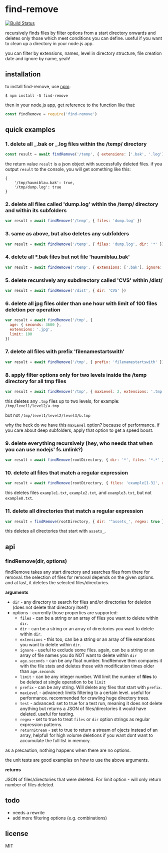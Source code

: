 # find-remove

[![Build Status](https://travis-ci.org/binarykitchen/find-remove.png?branch=master)](https://travis-ci.org/binarykitchen/find-remove)

recursively finds files by filter options from a start directory onwards and deletes only those which meet conditions you can define. useful if you want to clean up a directory in your node.js app.

you can filter by extensions, names, level in directory structure, file creation date and ignore by name, yeah!

## installation

to install find-remove, use [npm](http://github.com/isaacs/npm):

    $ npm install -S find-remove

then in your node.js app, get reference to the function like that:

```javascript
const findRemove = require('find-remove')
```

## quick examples

### 1. delete all _.bak or _.log files within the /temp/ directory

```javascript
const result = await findRemove('/temp', { extensions: ['.bak', '.log'] })
```

the return value `result` is a json object with successfully deleted files. if you output `result` to the console, you will get something like this:

```
{
    '/tmp/haumiblau.bak': true,
    '/tmp/dump.log': true
}
```

### 2. delete all files called 'dump.log' within the /temp/ directory and within its subfolders

```javascript
var result = await findRemove('/temp', { files: 'dump.log' })
```

### 3. same as above, but also deletes any subfolders

```javascript
var result = await findRemove('/temp', { files: 'dump.log', dir: '*' })
```

### 4. delete all \*.bak files but not file 'haumiblau.bak'

```javascript
var result = await findRemove('/temp', { extensions: ['.bak'], ignore: 'haumiblau.bak' })
```

### 5. delete recursively any subdirectory called 'CVS' within /dist/

```javascript
var result = await findRemove('/dist', { dir: 'CVS' })
```

### 6. delete all jpg files older than one hour with limit of 100 files deletion per operation

```javascript
var result = await findRemove('/tmp', {
  age: { seconds: 3600 },
  extensions: '.jpg',
  limit: 100
})
```

### 7. delete all files with prefix 'filenamestartswith'

```javascript
var result = await findRemove('/tmp', { prefix: 'filenamestartswith' })
```

### 8. apply filter options only for two levels inside the /temp directory for all tmp files

```javascript
var result = await findRemove('/tmp', { maxLevel: 2, extensions: '.tmp' })
```

this deletes any `.tmp` files up to two levels, for example: `/tmp/level1/level2/a.tmp`

but not `/tmp/level1/level2/level3/b.tmp`

why the heck do we have this `maxLevel` option? because of performance. if you care about deep subfolders, apply that option to get a speed boost.

### 9. delete everything recursively (hey, who needs that when you can use nodejs' fs.unlink?)

```javascript
var result = await findRemove(rootDirectory, { dir: '*', files: '*.*' })
```

### 10. delete all files that match a regular expression

```javascript
var result = await findRemove(rootDirectory, { files: 'example[1-3]', regex: true })
```

this deletes files `example1.txt`, `example2.txt`, and `example3.txt`, but not `example8.txt`.

### 11. delete all directories that match a regular expression

```javascript
var result = findRemove(rootDirectory, { dir: '^assets_', regex: true })
```

this deletes all directories that start with `assets_`.

## api

### findRemove(dir, options)

findRemove takes any start directory and searches files from there for removal. the selection of files for removal depends on the given options. and at last, it deletes the selected files/directories.

**arguments**

- `dir` - any directory to search for files and/or directories for deletion (does not delete that directory itself)
- options - currently those properties are supported:
  - `files` - can be a string or an array of files you want to delete within `dir`.
  - `dir` - can be a string or an array of directories you want to delete within `dir`.
  - `extensions` - this too, can be a string or an array of file extentions you want to delete within `dir`.
  - `ignore` - useful to exclude some files. again, can be a string or an array of file names you do NOT want to delete within `dir`
  - `age.seconds` - can be any float number. findRemove then compares it with the file stats and deletes those with modification times older than `age.seconds`
  - `limit` - can be any integer number. Will limit the number of <b>files</b> to be deleted at single operation to be `limit`
  - `prefix` - can be any string. Will delete any files that start with `prefix`.
  - `maxLevel` - advanced: limits filtering to a certain level. useful for performance. recommended for crawling huge directory trees.
  - `test` - advanced: set to true for a test run, meaning it does not delete anything but returns a JSON of files/directories it would have deleted. useful for testing.
  - `regex` - set to true to treat `files` or `dir` option strings as regular expression patterns.
  - `returnStream` - set to true to return a stream of ojects instead of an array, helpfull for high volume deletions if you want dont want to accumulate the full list in memory.

as a precaution, nothing happens when there are no options.

the unit tests are good examples on how to use the above arguments.

**returns**

JSON of files/directories that were deleted. For limit option - will only return number of files deleted.

## todo

- needs a rewrite
- add more filtering options (e.g. combinations)

## license

MIT
